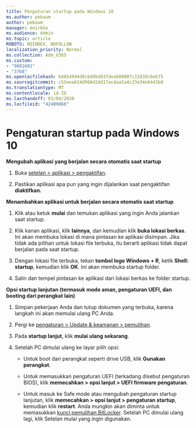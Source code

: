 ```yaml
---
title: Pengaturan startup pada Windows 10
ms.author: pebaum
author: pebaum
manager: mnirkhe
ms.audience: Admin
ms.topic: article
ROBOTS: NOINDEX, NOFOLLOW
localization_priority: Normal
ms.collection: Adm_O365
ms.custom:
- "9001691"
- "3768"
ms.openlocfilehash: b4854944d8cbd9bd83fdea609007c15d39c8eb75
ms.sourcegitcommit: c55eea624d960d2dd17ac4aa5a4c23e34e6443b8
ms.translationtype: MT
ms.contentlocale: id-ID
ms.lasthandoff: 03/04/2020
ms.locfileid: "42409060"
---
```

# <a name="startup-settings-in-windows-10"></a>Pengaturan startup pada Windows 10

**Mengubah aplikasi yang berjalan secara otomatis saat startup**

1. Buka [setelan > aplikasi > pengaktifan](ms-settings:startupapps?activationSource=GetHelp).

2. Pastikan aplikasi apa pun yang ingin dijalankan saat pengaktifan **diaktifkan.**

**Menambahkan aplikasi untuk berjalan secara otomatis saat startup**

1. Klik atau ketuk **mulai** dan temukan aplikasi yang ingin Anda jalankan saat startup.

2. Klik kanan aplikasi, klik **lainnya**, dan kemudian klik **buka lokasi berkas**. Ini akan membuka lokasi di mana pintasan ke aplikasi disimpan. Jika tidak ada pilihan untuk lokasi file terbuka, itu berarti aplikasi tidak dapat berjalan pada saat startup.

3. Dengan lokasi file terbuka, tekan **tombol logo Windows + R**, ketik **Shell: startup**, kemudian klik **OK**. Ini akan membuka startup folder.

4. Salin dan tempel pintasan ke aplikasi dari lokasi berkas ke folder startup.

**Opsi startup lanjutan (termasuk mode aman, pengaturan UEFI, dan booting dari perangkat lain)**

1. Simpan pekerjaan Anda dan tutup dokumen yang terbuka, karena langkah ini akan memulai ulang PC Anda.

2. Pergi ke [pengaturan > Update & keamanan > pemulihan](ms-settings:recovery?activationSource=GetHelp).

3. Pada **startup lanjut**, klik **mulai ulang sekarang**. 

4. Setelah PC dimulai ulang ke layar pilih opsi:

    - Untuk boot dari perangkat seperti drive USB, klik **Gunakan perangkat**.

    - Untuk memasukkan pengaturan UEFI (terkadang disebut pengaturan BIOS), klik **memecahkan > opsi lanjut > UEFI firmware pengaturan**. 

    - Untuk masuk ke Safe mode atau mengubah pengaturan startup lanjutan, klik **memecahkan > opsi lanjut > pengaturan startup**, kemudian klik **restart**. Anda mungkin akan diminta untuk memasukkan [kunci pemulihan BitLocker](https://support.microsoft.com/help/4026181/windows-10-find-my-bitlocker-recovery-key). Setelah PC dimulai ulang lagi, klik Setelan mulai yang ingin digunakan.
